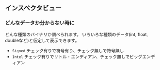 ## インスペクタビュー

### どんなデータか分からない時に

どんな種類のバイナリか調べられます。
いろいろな種類のデータ(int, float, doubleなど)と仮定して表示できます。

 - `Signed` チェック有りで符号有り、チェック無しで符号無し
 - `Intel`  チェック有りでリトル・エンディアン、チェック無しでビッグエンディアン